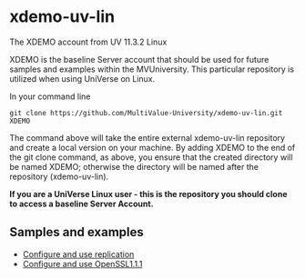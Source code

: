 # xdemo-uv-lin

The XDEMO account from UV 11.3.2 Linux

XDEMO is the baseline Server account that should be used for future samples and examples within the MVUniversity. This particular repository is utilized when using UniVerse on Linux.

In your command line

```
git clone https://github.com/MultiValue-University/xdemo-uv-lin.git XDEMO
```

The command above will take the entire external xdemo-uv-lin repository and create a local version on your machine. By adding  XDEMO to the end of the git clone command, as above, you ensure that the created directory will be named XDEMO; otherwise the directory will be named after the repository (xdemo-uv-lin).   

**If you are a UniVerse Linux user - this is the repository you should clone to access a baseline Server Account.**

## Samples and examples

* [Configure and use replication](docs/replication/config_replication.md)
* [Configure and use OpenSSL1.1.1](docs/openssl1.1.1/config_openssl.md)